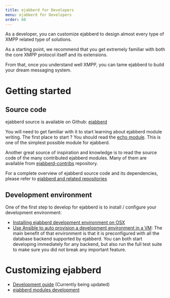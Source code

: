 ```yaml
---
title: ejabberd for Developers
menu: ejabberd for Developers
order: 60
---
```


As a developer, you can customize ejabberd to design almost every type
of XMPP related type of solutions.

As a starting point, we recommend that you get extremely familiar with
both the core XMPP protocol itself and its extensions.

From that, once you understand well XMPP, you can tame ejabberd to
build your dream messaging system.

# Getting started

## Source code

ejabberd source is available on Github:
[ejabberd](https://github.com/processone/ejabberd)

You will need to get familiar with it to start learning about ejabberd
module writing. The first place to start ? You should read the
[echo module](https://github.com/processone/ejabberd/blob/master/src/mod_echo.erl). This
is one of the simplest possible module for ejabberd.

Another great source of inspiration and knowledge is to read the
source code of the many contributed ejabberd modules. Many of them are
available from
[ejabberd-contribs](https://github.com/processone/ejabberd-contrib)
repository.

For a complete overview of ejabberd source code and its dependencies, please refer to [ejabberd and related repositories](repositories/)

## Development environment

One of the first step to develop for ejabberd is to install /
configure your development environment:

* [Installing ejabberd development environment on OSX](install-osx/)
* [Use Ansible to auto provision a development environment in a VM](https://github.com/processone/ejabberd-vagrant-dev):
  The main benefit of that environment is that it is preconfigured
  with all the database backend supported by ejabberd. You can both
  start developing immediately for any backend, but also run the full
  test suite to make sure you did not break any important feature.

# Customizing ejabberd

* [Development guide](guide/) (Currently being updated)
* [ejabberd modules development](modules/)

